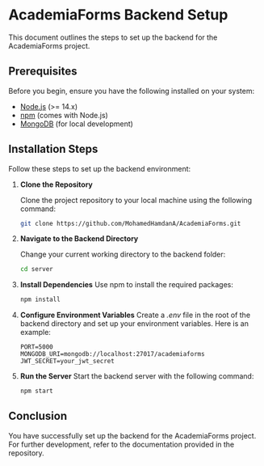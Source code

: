 # AcademiaForms Backend Setup

This document outlines the steps to set up the backend for the AcademiaForms project.

## Prerequisites

Before you begin, ensure you have the following installed on your system:

- [Node.js](https://nodejs.org/en/download/) (>= 14.x)
- [npm](https://www.npmjs.com/get-npm) (comes with Node.js)
- [MongoDB](https://www.mongodb.com/try/download/community) (for local development)

## Installation Steps

Follow these steps to set up the backend environment:

1. **Clone the Repository**

   Clone the project repository to your local machine using the following command:

   ```bash
   git clone https://github.com/MohamedHamdanA/AcademiaForms.git
   ```
2. **Navigate to the Backend Directory**

   Change your current working directory to the backend folder:
   ```bash
   cd server
   ```
3. **Install Dependencies**
   Use npm to install the required packages:
   ```bash
   npm install
   ```
4. **Configure Environment Variables**
   Create a *.env* file in the root of the backend directory and set up your environment variables. Here is an example:
   ```.env
   PORT=5000
   MONGODB_URI=mongodb://localhost:27017/academiaforms
   JWT_SECRET=your_jwt_secret
   ```
5. **Run the Server**
   Start the backend server with the following command:
   ```bash
   npm start
   ```
## Conclusion
You have successfully set up the backend for the AcademiaForms project. For further development, refer to the documentation provided in the repository.
   
